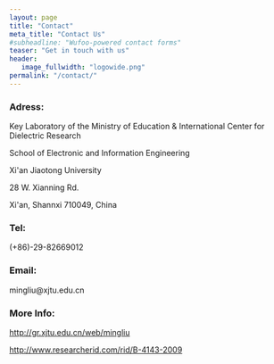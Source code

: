 ```yaml
---
layout: page
title: "Contact"
meta_title: "Contact Us"
#subheadline: "Wufoo-powered contact forms"
teaser: "Get in touch with us"
header:
   image_fullwidth: "logowide.png"
permalink: "/contact/"
---
```


<h3>Adress:</h3>
<p>Key Laboratory of the Ministry of Education &amp; International Center for Dielectric Research</p>
<p>School of Electronic and Information Engineering </p>
<p>Xi'an Jiaotong University </p>
<p>28 W. Xianning Rd.</p>
<p>Xi'an, Shannxi 710049, China </p>
<h3>Tel: </h3>
<p>(+86)-29-82669012</p>
<h3>Email:</h3>
<p> mingliu@xjtu.edu.cn </p>
<h3>More Info:</h3>
<p><a href="http://gr.xjtu.edu.cn/web/mingliu">http://gr.xjtu.edu.cn/web/mingliu</a> </p>
<p><a href="http://www.researcherid.com/rid/B-4143-2009">http://www.researcherid.com/rid/B-4143-2009</a></p>


